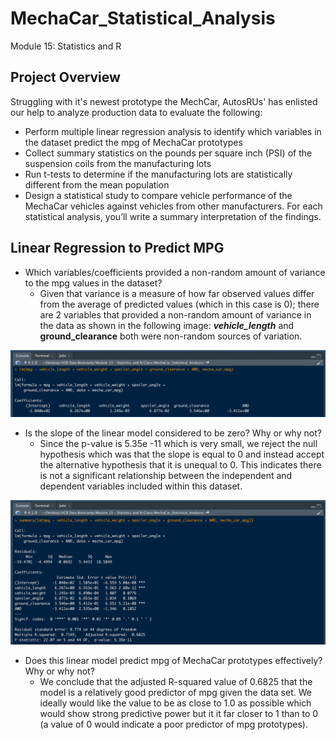 # MechaCar_Statistical_Analysis
Module 15: Statistics and R

## Project Overview

Struggling with it's newest prototype the MechCar, AutosRUs' has enlisted our help to analyze production data to evaluate the following:

- Perform multiple linear regression analysis to identify which variables in the dataset predict the mpg of MechaCar prototypes 
- Collect summary statistics on the pounds per square inch (PSI) of the suspension coils from the manufacturing lots 
- Run t-tests to determine if the manufacturing lots are statistically different from the mean population 
- Design a statistical study to compare vehicle performance of the MechaCar vehicles against vehicles from other manufacturers. For each statistical analysis, you’ll write a summary interpretation of the findings.

## Linear Regression to Predict MPG

- Which variables/coefficients provided a non-random amount of variance to the mpg values in the dataset?
  - Given that variance is a measure of how far observed values differ from the average of predicted values (which in this case is 0); there are 2 variables that provided a non-random amount of variance in the data as shown in the following image: ***vehicle_length*** and **ground_clearance** both were non-random sources of variation.

![](https://github.com/sqrtofpi/MechaCar_Statistical_Analysis/blob/7421bede72ae3834de25be873cad296dbf5c27e9/Resources/Screen%20Shot%202021-08-25%20at%208.35.46%20AM.png)

- Is the slope of the linear model considered to be zero? Why or why not?
  - Since the p-value is 5.35e -11 which is very small, we reject the null hypothesis which was that the slope is equal to 0 and instead accept the alternative hypothesis that it is unequal to 0. This indicates there is not a significant relationship between the independent and dependent variables included within this dataset.

![](https://github.com/sqrtofpi/MechaCar_Statistical_Analysis/blob/7421bede72ae3834de25be873cad296dbf5c27e9/Resources/Screen%20Shot%202021-08-25%20at%208.36.06%20AM.png)

- Does this linear model predict mpg of MechaCar prototypes effectively? Why or why not?
  - We conclude that the adjusted R-squared value of 0.6825 that the model is a relatively good predictor of mpg given the data set. We ideally would like the value to be as close to 1.0 as possible which would show strong predictive power but it it far closer to 1 than to 0 (a value of 0 would indicate a poor predictor of mpg prototypes).

